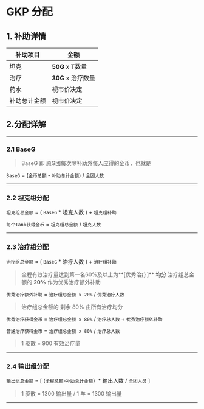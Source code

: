 # GKP 分配

## 1. 补助详情
|  **补助项目** |  **金额** |
| ------------ | ------------ |
|  坦克  | **50G** x T数量 |
| 治疗 | **30G** x 治疗数量 |
| 药水  |  视市价决定 |
| 补助总计金额  |  视市价决定 |


## 2.分配详解
------------

### 2.1 BaseG
> BaseG 即 原G团每次除补助外每人应得的金币，也就是

`BaseG` = (`金币总额` - `补助总计金额`) / `全团人数`

------------
### 2.2 坦克组分配
`坦克组总金额` = ( `BaseG` * 坦克人数 )  + `坦克组补助` 

`每个Tank获得金币` =  `坦克组总金额` / `坦克人数`

------------

### 2.3 治疗组分配
`治疗组总金额` = ( `BaseG` * 治疗人数 )  + `治疗组补助`

> 全程有效治疗量达到第一名60%及以上为**[优秀治疗]**  **均分** 治疗组总金额的 **20%** 作为优秀治疗额外补助

`优秀治疗额外补助` = `治疗组总金额 x 20%` / `优秀治疗人数`

> 治疗组总金额的 剩余 80% 由所有治疗均分


`优秀治疗获得金币` = `治疗组总金额 x 80%` / `治疗总人数` + `优秀治疗额外补助`

`普通治疗获得金币` = `治疗组总金额 x 80%` / `治疗总人数`

> 1 驱散 = 900 有效治疗量
------------

### 2.4 输出组分配
`输出组总金额` = [ (`全程总额`-`补助总计金额`）* 输出人数 / `全团人员` ]

> 1 驱散 = 1300 输出量 / 1 羊 = 1300 输出量

------------

